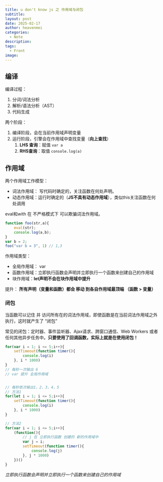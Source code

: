```yaml
---
title: u don't know js 之 作用域与闭包
subtitle: 
layout: post
date: 2025-02-17
author: heavenmei
categories:
  - Note
description: 
tags:
  - Front
image:
---
```

## 编译

编译过程：
1. 分词/词法分析
2. 解析/语法分析（AST）
3. 代码生成


两个阶段：
1. 编译阶段，会在当前作用域声明变量
2. 运行阶段，引擎会在作用域中查找变量（**向上查找**）
	1. **LHS 查询**：赋值 `var a`
	2. **RHS查询**：取值 `console.log(a)`

## 作用域

两个作用域工作模型：
- 词法作用域： 写代码时确定的，关注函数在何处声明。
- 动态作用域：运行时确定的（**JS不具有动态作用域**），类似this关注函数在何处调用


eval和with 在 不严格模式下 可以欺骗词法作用域。
```js
function foo(str,a){
	eval(str);
	console.log(a,b);
}
var b = 2;
foo("var b = 3", 1) // 1,3
```



作用域类型：
- 全局作用域： var
- 函数作用域：立即执行函数会声明并立即执行一个函数来创建自己的作用域
- 块作用域：**let声明不会在块作用域中提升**


提升： **所有声明（变量和函数）都会 移动 到各自作用域最顶端 （函数 > 变量）**


### 闭包

当函数可以记住 并 访问所有在的词法作用域，即使函数是在当前词法作用域之外执行，这时就产生了 “闭包”

常见的闭包：定时器、事件监听器、Ajax请求、跨窗口通信、Web Workers 或者任何其他异步任务中。**只要使用了回调函数，实际上就是在使用闭包！**


```js
for(var i = 1; i <= 5;i++){
	setTimeout(function timer(){
		console.log(i)
	}, i * 1000)
}
// 每秒一次输出 6
// var 提升 全局作用域


// 每秒依次输出1，2，3，4，5
// 方法1
for(let i = 1; i <= 5;i++){
	setTimeout(function timer(){
		console.log(i)
	}, i * 1000)
}

// 方法2
for(var i = 1; i <= 5;i++){
	(function(){
		// j 在 立即执行函数 创建的 新的作用域中
		var j = i;
		setTimeout(function timer(){
			console.log(j)
		}, j * 1000)
	})()
}


```


*立即执行函数会声明并立即执行一个函数来创建自己的作用域*